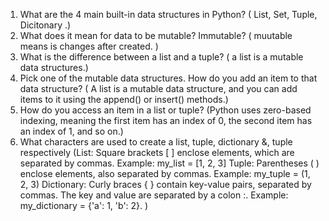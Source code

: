 1. What are the 4 main built-in data structures in Python? ( List, Set, Tuple, Dicitonary .)
2. What does it mean for data to be mutable? Immutable? ( muutable means is changes after created. ) 
3. What is the difference between a list and a tuple? ( a list is a mutable data structures.) 
4. Pick one of the mutable data structures. How do you add an item to that data structure? ( A list is a mutable data structure, and you can add items to it using the append() or insert() methods.)
5. How do you access an item in a list or tuple? (Python uses zero-based indexing, meaning the first item has an index of 0, the second item has an index of 1, and so on.)
6. What characters are used to create a list, tuple, dictionary &, tuple respectively   (List: Square brackets [ ] enclose elements, which are separated by commas. Example: my_list = [1, 2, 3]
Tuple: Parentheses ( ) enclose elements, also separated by commas. Example: my_tuple = (1, 2, 3) 
Dictionary: Curly braces { } contain key-value pairs, separated by commas. The key and value are separated by a colon :. Example: my_dictionary = {'a': 1, 'b': 2}. )